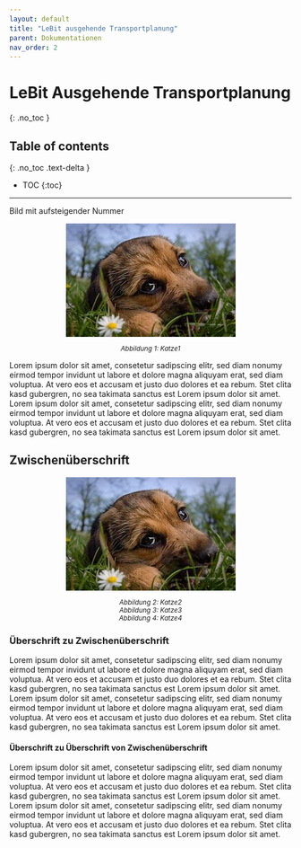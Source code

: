```yaml
---
layout: default
title: "LeBit ausgehende Transportplanung"
parent: Dokumentationen
nav_order: 2
---
```




# LeBit Ausgehende Transportplanung
 
{: .no_toc }

## Table of contents
{: .no_toc .text-delta }

- TOC
{:toc}

--- 

<style>
  img {
      margin: 0 auto;
      display: block; 
    }
    figcaption {
        font-style: italic;
        text-align: center;
        font-size: smaller;
        counter-increment: figure;
    }
    figcaption::before {
      content: "Abbildung " counter(figure) ": ";
    }
</style>

Bild mit aufsteigender Nummer

![](../../assets/images/Transportplanung/Hund.jpg)
<figcaption>Katze1</figcaption>

Lorem ipsum dolor sit amet, consetetur sadipscing elitr, sed diam nonumy eirmod tempor invidunt ut labore et dolore magna aliquyam erat, sed diam voluptua. At vero eos et accusam et justo duo dolores et ea rebum. Stet clita kasd gubergren, no sea takimata sanctus est Lorem ipsum dolor sit amet. Lorem ipsum dolor sit amet, consetetur sadipscing elitr, sed diam nonumy eirmod tempor invidunt ut labore et dolore magna aliquyam erat, sed diam voluptua. At vero eos et accusam et justo duo dolores et ea rebum. Stet clita kasd gubergren, no sea takimata sanctus est Lorem ipsum dolor sit amet.

## Zwischenüberschrift

![](../../assets/images/Transportplanung/Hund.jpg)

<figcaption>Katze2</figcaption>
<figcaption>Katze3</figcaption>
<figcaption>Katze4</figcaption>

### Überschrift zu Zwischenüberschrift

Lorem ipsum dolor sit amet, consetetur sadipscing elitr, sed diam nonumy eirmod tempor invidunt ut labore et dolore magna aliquyam erat, sed diam voluptua. At vero eos et accusam et justo duo dolores et ea rebum. Stet clita kasd gubergren, no sea takimata sanctus est Lorem ipsum dolor sit amet. Lorem ipsum dolor sit amet, consetetur sadipscing elitr, sed diam nonumy eirmod tempor invidunt ut labore et dolore magna aliquyam erat, sed diam voluptua. At vero eos et accusam et justo duo dolores et ea rebum. Stet clita kasd gubergren, no sea takimata sanctus est Lorem ipsum dolor sit amet.

#### Überschrift zu Überschrift von Zwischenüberschrift

Lorem ipsum dolor sit amet, consetetur sadipscing elitr, sed diam nonumy eirmod tempor invidunt ut labore et dolore magna aliquyam erat, sed diam voluptua. At vero eos et accusam et justo duo dolores et ea rebum. Stet clita kasd gubergren, no sea takimata sanctus est Lorem ipsum dolor sit amet. Lorem ipsum dolor sit amet, consetetur sadipscing elitr, sed diam nonumy eirmod tempor invidunt ut labore et dolore magna aliquyam erat, sed diam voluptua. At vero eos et accusam et justo duo dolores et ea rebum. Stet clita kasd gubergren, no sea takimata sanctus est Lorem ipsum dolor sit amet.
